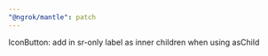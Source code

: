 ```yaml
---
"@ngrok/mantle": patch
---
```


IconButton: add in sr-only label as inner children when using asChild
